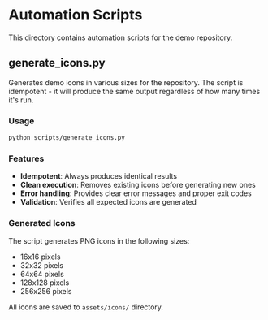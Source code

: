 # Automation Scripts

This directory contains automation scripts for the demo repository.

## generate_icons.py

Generates demo icons in various sizes for the repository. The script is idempotent - it will produce the same output regardless of how many times it's run.

### Usage

```bash
python scripts/generate_icons.py
```

### Features

- **Idempotent**: Always produces identical results
- **Clean execution**: Removes existing icons before generating new ones
- **Error handling**: Provides clear error messages and proper exit codes
- **Validation**: Verifies all expected icons are generated

### Generated Icons

The script generates PNG icons in the following sizes:
- 16x16 pixels
- 32x32 pixels  
- 64x64 pixels
- 128x128 pixels
- 256x256 pixels

All icons are saved to `assets/icons/` directory.